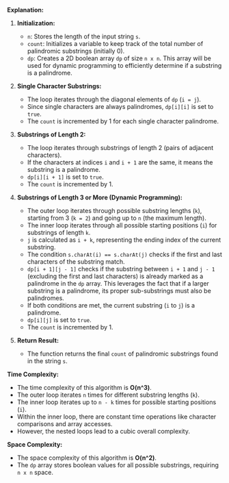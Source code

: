 
**Explanation:**

1. **Initialization:**
   - `n`: Stores the length of the input string `s`.
   - `count`: Initializes a variable to keep track of the total number of palindromic substrings (initially 0).
   - `dp`: Creates a 2D boolean array `dp` of size `n x n`. This array will be used for dynamic programming to efficiently determine if a substring is a palindrome.

2. **Single Character Substrings:**
   - The loop iterates through the diagonal elements of `dp` (`i = j`).
   - Since single characters are always palindromes, `dp[i][i]` is set to `true`.
   - The `count` is incremented by 1 for each single character palindrome.

3. **Substrings of Length 2:**
   - The loop iterates through substrings of length 2 (pairs of adjacent characters).
   - If the characters at indices `i` and `i + 1` are the same, it means the substring is a palindrome.
   - `dp[i][i + 1]` is set to `true`.
   - The `count` is incremented by 1.

4. **Substrings of Length 3 or More (Dynamic Programming):**
   - The outer loop iterates through possible substring lengths (`k`), starting from 3 (`k = 2`) and going up to `n` (the maximum length).
   - The inner loop iterates through all possible starting positions (`i`) for substrings of length `k`.
   - `j` is calculated as `i + k`, representing the ending index of the current substring.
   - The condition `s.charAt(i) == s.charAt(j)` checks if the first and last characters of the substring match.
   - `dp[i + 1][j - 1]` checks if the substring between `i + 1` and `j - 1` (excluding the first and last characters) is already marked as a palindrome in the `dp` array. This leverages the fact that if a larger substring is a palindrome, its proper sub-substrings must also be palindromes.
   - If both conditions are met, the current substring (`i` to `j`) is a palindrome.
   - `dp[i][j]` is set to `true`.
   - The `count` is incremented by 1.

5. **Return Result:**
   - The function returns the final `count` of palindromic substrings found in the string `s`.

**Time Complexity:**

- The time complexity of this algorithm is **O(n^3)**.
- The outer loop iterates `n` times for different substring lengths (`k`).
- The inner loop iterates up to `n - k` times for possible starting positions (`i`).
- Within the inner loop, there are constant time operations like character comparisons and array accesses.
- However, the nested loops lead to a cubic overall complexity.

**Space Complexity:**

- The space complexity of this algorithm is **O(n^2)**.
- The `dp` array stores boolean values for all possible substrings, requiring `n x n` space.
